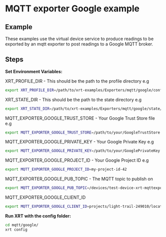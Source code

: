 # MQTT exporter Google example

## Example

These examples use the virtual device service to produce readings to be exported by an mqtt exporter to post readings to a Google MQTT broker.


## Steps

**Set Environment Variables:**

XRT_PROFILE_DIR - This should be the path to the profile directory e.g

```bash
export XRT_PROFILE_DIR=/path/to/xrt-examples/Exporters/mqtt/google/config/profiles/
```

XRT_STATE_DIR - This should be the path to the state directory e.g

```bash
export XRT_STATE_DIR=/path/to/xrt-examples/Exporters/mqtt/google/state/
```

MQTT_EXPORTER_GOOGLE_TRUST_STORE - Your Google Trust Store file e.g

```bash
export MQTT_EXPORTER_GOOGLE_TRUST_STORE=/path/to/your/GoogleTrustStore.pem
```

MQTT_EXPORTER_GOOGLE_PRIVATE_KEY - Your Google Private Key e.g

```bash
export MQTT_EXPORTER_GOOGLE_PRIVATE_KEY=/path/to/your/GooglePrivateKey.pem
```

MQTT_EXPORTER_GOOGLE_PROJECT_ID - Your Google Project ID e.g

```bash
export MQTT_EXPORTER_GOOGLE_PROJECT_ID=my-project-id-42
```

MQTT_EXPORTER_GOOGLE_PUB_TOPIC - The MQTT topic to publish on

```bash
export MQTT_EXPORTER_GOOGLE_PUB_TOPIC=/devices/test-device-xrt-mqttexport/events/test
```
MQTT_EXPORTER_GOOGLE_CLIENT_ID

```bash
export MQTT_EXPORTER_GOOGLE_CLIENT_ID=projects/light-trail-249010/locations/europe-west1/registries/xrt-mqtt-export-test/devices/test-device-xrt-mqttexport
```

**Run XRT with the config folder:**

```bash 
cd mqtt/google/
xrt config
```

